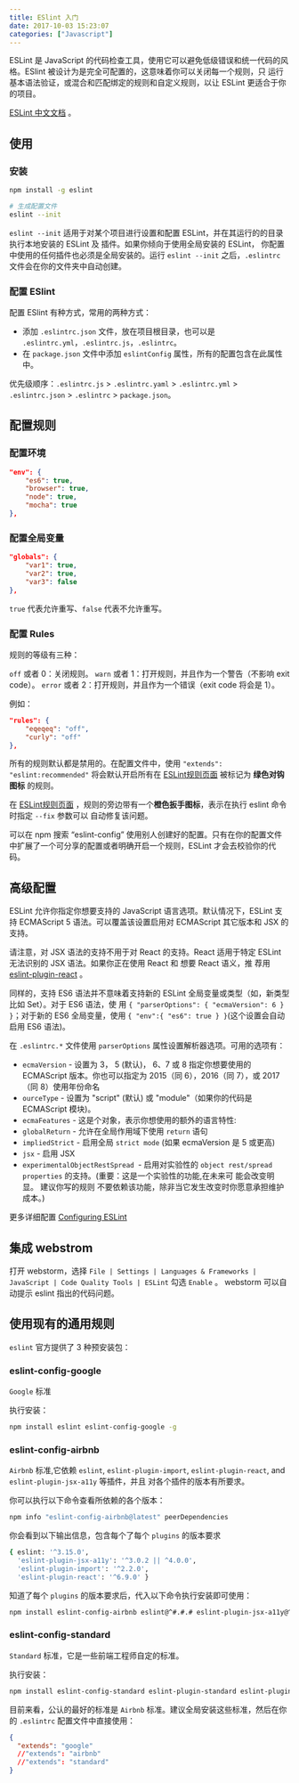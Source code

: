 ```yaml
---
title: ESlint 入门
date: 2017-10-03 15:23:07
categories: ["Javascript"]
---
```


ESLint 是 JavaScript 的代码检查工具，使用它可以避免低级错误和统一代码的风格。ESlint 被设计为是完全可配置的，这意味着你可以关闭每一个规则，只
运行基本语法验证，或混合和匹配绑定的规则和自定义规则，以让 ESLint 更适合于你的项目。

[ESLint 中文文档](http://eslint.cn/) 。

<!-- more -->

## 使用
### 安装

``` bash
npm install -g eslint

# 生成配置文件
eslint --init
```

`eslint --init` 适用于对某个项目进行设置和配置 ESLint，并在其运行的的目录执行本地安装的 ESLint 及 插件。如果你倾向于使用全局安装的 ESLint，
你配置中使用的任何插件也必须是全局安装的。运行 `eslint --init` 之后，`.eslintrc` 文件会在你的文件夹中自动创建。

### 配置 ESlint

配置 ESlint 有种方式，常用的两种方式：

- 添加 `.eslintrc.json` 文件，放在项目根目录，也可以是 `.eslintrc.yml`，`.eslintrc.js`，`.eslintrc`。
- 在 `package.json` 文件中添加 `eslintConfig` 属性，所有的配置包含在此属性中。

优先级顺序：`.eslintrc.js` > `.eslintrc.yaml` > `.eslintrc.yml` > `.eslintrc.json` > `.eslintrc` > `package.json`。

## 配置规则
### 配置环境
``` json
"env": {
	"es6": true,
	"browser": true,
	"node": true,
	"mocha": true
},
```

### 配置全局变量
``` json
"globals": {
	"var1": true,
	"var2": true,
	"var3": false
},
```
`true` 代表允许重写、`false` 代表不允许重写。


### 配置 Rules

规则的等级有三种：

`off` 或者 0：关闭规则。
`warn` 或者 1：打开规则，并且作为一个警告（不影响 exit code）。
`error` 或者 2：打开规则，并且作为一个错误（exit code 将会是 1）。

例如：

``` json
"rules": {
	"eqeqeq": "off",
	"curly": "off"
},
```

所有的规则默认都是禁用的。在配置文件中，使用 `"extends": "eslint:recommended"` 将会默认开启所有在 [ESLint规则页面](http://eslint.cn/docs/rules/) 
被标记为 **绿色对钩图标** 的规则。

在 [ESLint规则页面](http://eslint.cn/docs/rules/) ，规则的旁边带有一个**橙色扳手图标**，表示在执行 eslint 命令时指定 `--fix` 参数可以
自动修复该问题。

可以在 npm 搜索 “eslint-config” 使用别人创建好的配置。只有在你的配置文件中扩展了一个可分享的配置或者明确开启一个规则，ESLint 才会去校验你的代码。


## 高级配置

ESLint 允许你指定你想要支持的 JavaScript 语言选项。默认情况下，ESLint 支持 ECMAScript 5 语法。可以覆盖该设置启用对 ECMAScript 其它版本和 JSX 的支持。

请注意，对 JSX 语法的支持不用于对 React 的支持。React 适用于特定 ESLint 无法识别的 JSX 语法。如果你正在使用 React 和 想要 React 语义，推
荐用 [eslint-plugin-react](https://github.com/yannickcr/eslint-plugin-react) 。

同样的，支持 ES6 语法并不意味着支持新的 ESLint 全局变量或类型（如，新类型比如 Set）。对于 ES6 语法，使
用 `{ "parserOptions": { "ecmaVersion": 6 } }`；对于新的 ES6 全局变量，使用 `{ "env":{ "es6": true } }`(这个设置会自动启用 ES6 语法)。

在 `.eslintrc.*` 文件使用 `parserOptions` 属性设置解析器选项。可用的选项有：

- `ecmaVersion` - 设置为 3， 5 (默认)， 6、7 或 8 指定你想要使用的 ECMAScript 版本。你也可以指定为 2015（同 6），2016（同 7），或
2017（同 8）使用年份命名
- `ourceType` - 设置为 "script" (默认) 或 "module"（如果你的代码是 ECMAScript 模块)。
- `ecmaFeatures` - 这是个对象，表示你想使用的额外的语言特性:
- `globalReturn` - 允许在全局作用域下使用 `return` 语句
- `impliedStrict` - 启用全局 `strict mode` (如果 ecmaVersion 是 5 或更高)
- `jsx` - 启用 JSX
- `experimentalObjectRestSpread `- 启用对实验性的 `object rest/spread properties` 的支持。(重要：这是一个实验性的功能,在未来可
能会改变明显。 建议你写的规则 不要依赖该功能，除非当它发生改变时你愿意承担维护成本。)

更多详细配置 [Configuring ESLint](http://eslint.cn/docs/user-guide/configuring)

## 集成 webstrom

打开 webstorm，选择 `File | Settings | Languages & Frameworks | JavaScript | Code Quality Tools | ESLint` 勾选 `Enable` 。
webstorm 可以自动提示 eslint 指出的代码问题。

## 使用现有的通用规则
`eslint` 官方提供了 3 种预安装包：

### eslint-config-google

`Google` 标准

执行安装：
``` bash
npm install eslint eslint-config-google -g
```

### eslint-config-airbnb

`Airbnb` 标准,它依赖 `eslint`, `eslint-plugin-import`, `eslint-plugin-react`, and `eslint-plugin-jsx-a11y` 等插件，并且
对各个插件的版本有所要求。

你可以执行以下命令查看所依赖的各个版本：
``` bash
npm info "eslint-config-airbnb@latest" peerDependencies
```

你会看到以下输出信息，包含每个了每个 `plugins` 的版本要求
``` bash
{ eslint: '^3.15.0',
  'eslint-plugin-jsx-a11y': '^3.0.2 || ^4.0.0',
  'eslint-plugin-import': '^2.2.0',
  'eslint-plugin-react': '^6.9.0' }
```  
知道了每个 `plugins` 的版本要求后，代入以下命令执行安装即可使用：
``` bash
npm install eslint-config-airbnb eslint@^#.#.# eslint-plugin-jsx-a11y@^#.#.# eslint-plugin-import@^#.#.# eslint-plugin-react@^#.#.# -g
```

### eslint-config-standard

`Standard` 标准，它是一些前端工程师自定的标准。

执行安装：
``` bash
npm install eslint-config-standard eslint-plugin-standard eslint-plugin-promise -g
```
目前来看，公认的最好的标准是 `Airbnb` 标准。建议全局安装这些标准，然后在你的 `.eslintrc` 配置文件中直接使用：
``` json
{
  "extends": "google"
  //"extends": "airbnb"
  //"extends": "standard"
}
```


